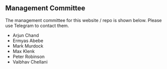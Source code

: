 ## Management Committee

The management committee for this website / repo is shown below. Please
use Telegram to contact them.

* Arjun Chand
* Ermyas Abebe
* Mark Murdock
* Max Klenk
* Peter Robinson
* Vaibhav Chellani

